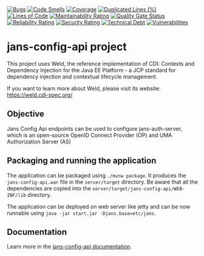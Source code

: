 [![Bugs](https://sonarcloud.io/api/project_badges/measure?project=JanssenProject_jans-config-api&metric=bugs)](https://sonarcloud.io/dashboard?id=JanssenProject_jans-config-api)
[![Code Smells](https://sonarcloud.io/api/project_badges/measure?project=JanssenProject_jans-config-api&metric=code_smells)](https://sonarcloud.io/dashboard?id=JanssenProject_jans-config-api)
[![Coverage](https://sonarcloud.io/api/project_badges/measure?project=JanssenProject_jans-config-api&metric=coverage)](https://sonarcloud.io/dashboard?id=JanssenProject_jans-config-api)
[![Duplicated Lines (%)](https://sonarcloud.io/api/project_badges/measure?project=JanssenProject_jans-config-api&metric=duplicated_lines_density)](https://sonarcloud.io/dashboard?id=JanssenProject_jans-config-api)
[![Lines of Code](https://sonarcloud.io/api/project_badges/measure?project=JanssenProject_jans-config-api&metric=ncloc)](https://sonarcloud.io/dashboard?id=JanssenProject_jans-config-api)
[![Maintainability Rating](https://sonarcloud.io/api/project_badges/measure?project=JanssenProject_jans-config-api&metric=sqale_rating)](https://sonarcloud.io/dashboard?id=JanssenProject_jans-config-api)
[![Quality Gate Status](https://sonarcloud.io/api/project_badges/measure?project=JanssenProject_jans-config-api&metric=alert_status)](https://sonarcloud.io/dashboard?id=JanssenProject_jans-config-api)
[![Reliability Rating](https://sonarcloud.io/api/project_badges/measure?project=JanssenProject_jans-config-api&metric=reliability_rating)](https://sonarcloud.io/dashboard?id=JanssenProject_jans-config-api)
[![Security Rating](https://sonarcloud.io/api/project_badges/measure?project=JanssenProject_jans-config-api&metric=security_rating)](https://sonarcloud.io/dashboard?id=JanssenProject_jans-config-api)
[![Technical Debt](https://sonarcloud.io/api/project_badges/measure?project=JanssenProject_jans-config-api&metric=sqale_index)](https://sonarcloud.io/dashboard?id=JanssenProject_jans-config-api)
[![Vulnerabilities](https://sonarcloud.io/api/project_badges/measure?project=JanssenProject_jans-config-api&metric=vulnerabilities)](https://sonarcloud.io/dashboard?id=JanssenProject_jans-config-api)
# jans-config-api project

This project uses Weld, the reference implementation of CDI: Contexts and Dependency Injection for the Java EE Platform - a JCP standard for dependency injection and contextual lifecycle management.

If you want to learn more about Weld, please visit its website: https://weld.cdi-spec.org/

## Objective

Jans Config Api endpoints can be used to configure jans-auth-server, which is an open-source OpenID Connect Provider (OP) and UMA Authorization Server (AS)

## Packaging and running the application

The application can be packaged using `./mvnw package`.
It produces the `jans-config-api.war` file in the `server/target` directory.
Be aware that all the dependencies are copied into the `server/target/jans-config-api/WEB-INF/lib` directory.

The application can be deployed on web server like jetty and can be now runnable using `java -jar start.jar -Djans.base=etc/jans`.

## Documentation
Learn more in the [jans-config-api documentation](https://gluu.org/swagger-ui/?url=https://raw.githubusercontent.com/JanssenProject/jans-config-api/master/docs/jans-config-api-swagger.yaml).
